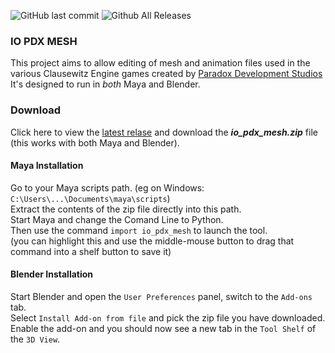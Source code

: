![GitHub last commit](https://img.shields.io/github/last-commit/ross-g/io_pdx_mesh.svg)
![Github All Releases](https://img.shields.io/github/downloads/ross-g/io_pdx_mesh/total.svg)

### IO PDX MESH
This project aims to allow editing of mesh and animation files used in the various Clausewitz Engine games created by [Paradox Development Studios](https://www.paradoxplaza.com) It's designed to run in *both* Maya and Blender.

### Download
Click here to view the [latest relase](https://github.com/ross-g/io_pdx_mesh/releases/latest) and download the __*io_pdx_mesh.zip*__ file (this works with both Maya and Blender).

#### Maya Installation
Go to your Maya scripts path. (eg on Windows: `C:\Users\...\Documents\maya\scripts`)  
Extract the contents of the zip file directly into this path.  
Start Maya and change the Comand Line to Python.  
Then use the command `import io_pdx_mesh` to launch the tool.  
(you can highlight this and use the middle-mouse button to drag that command into a shelf button to save it)  

#### Blender Installation
Start Blender and open the `User Preferences` panel, switch to the `Add-ons` tab.  
Select `Install Add-on from file` and pick the zip file you have downloaded.  
Enable the add-on and you should now see a new tab in the `Tool Shelf` of the `3D View`.  
